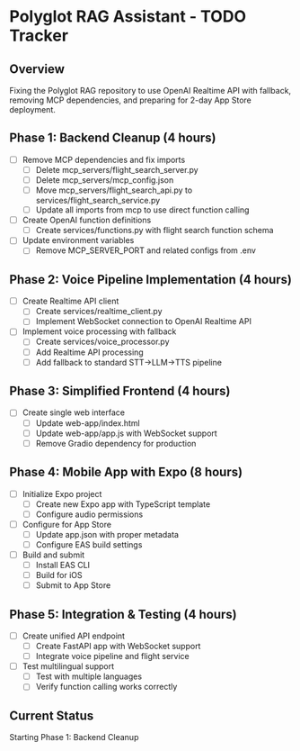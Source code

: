 # Polyglot RAG Assistant - TODO Tracker

## Overview
Fixing the Polyglot RAG repository to use OpenAI Realtime API with fallback, removing MCP dependencies, and preparing for 2-day App Store deployment.

## Phase 1: Backend Cleanup (4 hours)
- [ ] Remove MCP dependencies and fix imports
  - [ ] Delete mcp_servers/flight_search_server.py
  - [ ] Delete mcp_servers/mcp_config.json
  - [ ] Move mcp_servers/flight_search_api.py to services/flight_search_service.py
  - [ ] Update all imports from mcp to use direct function calling
- [ ] Create OpenAI function definitions
  - [ ] Create services/functions.py with flight search function schema
- [ ] Update environment variables
  - [ ] Remove MCP_SERVER_PORT and related configs from .env

## Phase 2: Voice Pipeline Implementation (4 hours)
- [ ] Create Realtime API client
  - [ ] Create services/realtime_client.py
  - [ ] Implement WebSocket connection to OpenAI Realtime API
- [ ] Implement voice processing with fallback
  - [ ] Create services/voice_processor.py
  - [ ] Add Realtime API processing
  - [ ] Add fallback to standard STT→LLM→TTS pipeline

## Phase 3: Simplified Frontend (4 hours)
- [ ] Create single web interface
  - [ ] Update web-app/index.html
  - [ ] Update web-app/app.js with WebSocket support
  - [ ] Remove Gradio dependency for production

## Phase 4: Mobile App with Expo (8 hours)
- [ ] Initialize Expo project
  - [ ] Create new Expo app with TypeScript template
  - [ ] Configure audio permissions
- [ ] Configure for App Store
  - [ ] Update app.json with proper metadata
  - [ ] Configure EAS build settings
- [ ] Build and submit
  - [ ] Install EAS CLI
  - [ ] Build for iOS
  - [ ] Submit to App Store

## Phase 5: Integration & Testing (4 hours)
- [ ] Create unified API endpoint
  - [ ] Create FastAPI app with WebSocket support
  - [ ] Integrate voice pipeline and flight service
- [ ] Test multilingual support
  - [ ] Test with multiple languages
  - [ ] Verify function calling works correctly

## Current Status
Starting Phase 1: Backend Cleanup